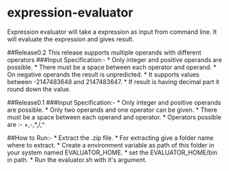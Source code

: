 expression-evaluator
====================
Expression evaluator will take a expression as input from command line. It will evaluate the expression and gives result.

##Release0.2
This release supports multiple operands with different operators
###Input Specification:-
        * Only integer and positive operands are possible.
        * There must be a space between each operator and operand.
        * On negative operands the result is unpredicted.
        * It supports values between -2147483648 and 2147483647.
        * If result is having decimal part it round down the value.

##Release0.1
###Input Specification:-
        * Only integer and positive operands are possible.
        * Only two operands and one operator can be given.
        * There must be a space between each operand and operator.
        * Operators possible are :-
            +,-,*,/,^

##How to Run:-
        * Extract the .zip file.
        * For extracting give a folder name where to extract.
        * Create a environment variable as path of this folder in your system named EVALUATOR_HOME.
        * set the EVALUATOR_HOME/bin in path.
        * Run the evaluator.sh with it's argument.



